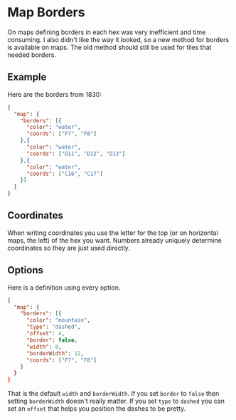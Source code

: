 # Map Borders

On maps defining borders in each hex was very inefficient and time consuming. I
also didn't like the way it looked, so a new method for borders is available on
maps. The old method should still be used for tiles that needed borders.

## Example

Here are the borders from 1830:

```json
{
  "map": {
    "borders": [{
      "color": "water",
      "coords": ["F7", "F8"]
    },{
      "color": "water",
      "coords": ["D11", "D12", "D13"]
    },{
      "color": "water",
      "coords": ["C16", "C17"]
    }]
  }
}
```

## Coordinates

When writing coordinates you use the letter for the top (or on horizontal maps,
the left) of the hex you want. Numbers already uniquely determine coordinates so
they are just used directly.

## Options

Here is a definition using every option.

```json
{
  "map": {
    "borders": [{
      "color": "mountain",
      "type": "dashed",
      "offset": 4,
      "border": false,
      "width": 8,
      "borderWidth": 12,
      "coords": ["F7", "F8"]
    }
  }
}
```

That is the default `width` and `borderWidth`. If you set `border` to `false`
then setting `borderWidth` doesn't really matter. If you set `type` to `dashed`
you can set an `offset` that helps you position the dashes to be pretty.

